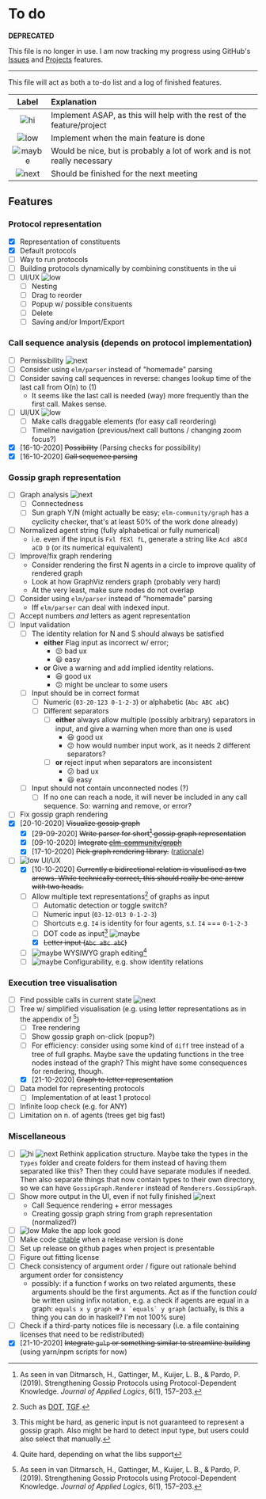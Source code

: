 # To do

**DEPRECATED** 

This file is no longer in use. I am now tracking my progress using GitHub's [Issues](https://github.com/RamonMeffert/tools-for-gossip/issues) and [Projects](https://github.com/RamonMeffert/tools-for-gossip/projects/1) features.

---

This file will act as both a to-do list and a log of finished features.

| Label    | Explanation                                                              |
| :-:      | :--                                                                      |
| ![hi]    | Implement ASAP, as this will help with the rest of the feature/project   |
| ![low]   | Implement when the main feature is done                                  |
| ![maybe] | Would be nice, but is probably a lot of work and is not really necessary |
| ![next]  | Should be finished for the next meeting                                  |

## Features

### Protocol representation

- [x] Representation of constituents
- [x] Default protocols
- [ ] Way to run protocols
- [ ] Building protocols dynamically by combining constituents in the ui
- [ ] UI/UX ![low]
  - [ ] Nesting
  - [ ] Drag to reorder
  - [ ] Popup w/ possible consituents
  - [ ] Delete
  - [ ] Saving and/or Import/Export

### Call sequence analysis (depends on protocol implementation)

- [ ] Permissibility ![next]
- [ ] Consider using `elm/parser` instead of "homemade" parsing
- [ ] Consider saving call sequences in reverse: changes lookup time of the last call from O(n) to (1)
  - It seems like the last call is needed (way) more frequently than the first call. Makes sense.
- [ ] UI/UX ![low]
  - [ ] Make calls draggable elements (for easy call reordering)
  - [ ] Timeline navigation (previous/next call buttons / changing zoom focus?)
- [x] [16-10-2020] ~~Possibility~~ (Parsing checks for possibility)
- [x] [16-10-2020] ~~Call sequence parsing~~

### Gossip graph representation

- [ ] Graph analysis ![next]
  - [ ] Connectedness
  - [ ] Sun graph Y/N (might actually be easy; `elm-community/graph` has a cyclicity checker, that's at least 50% of the work done already)
- [ ] Normalized agent string (fully alphabetical or fully numerical)
  - i.e. even if the input is `Fxl fEXl fL`, generate a string like `Acd aBCd aCD D` (or its numerical equivalent)
- [ ] Improve/fix graph rendering
  - Consider rendering the first N agents in a circle to improve quality of rendered graph
  - Look at how GraphViz renders graph (probably very hard)
  - At the very least, make sure nodes do not overlap
- [ ] Consider using `elm/parser` instead of "homemade" parsing
  - Iff `elm/parser` can deal with indexed input.
- [ ] Accept numbers _and_ letters as agent representation
- [ ] Input validation
  - [ ] The identity relation for N and S should always be satisfied
    - **either** Flag input as incorrect w/ error;
      - 😕 bad ux
      - 😃 easy
    - **or** Give a warning and add implied identity relations.
      - 😃 good ux
      - 😕 might be unclear to some users
  - [ ] Input should be in correct format
    - [ ] Numeric (`03-20-123 0-1-2-3`) or alphabetic (`Abc ABC abC`)
    - [ ] Different separators
      - [ ] **either** always allow multiple (possibly arbitrary) separators in input, and give a warning when more than one is used
        - 😃 good ux
        - 😕 how would number input work, as it needs 2 different separators?
      - [ ] **or** reject input when separators are inconsistent
        - 😕 bad ux
        - 😃 easy
  - [ ] Input should not contain unconnected nodes (?)
    - [ ] If no one can reach a node, it will never be included in any call sequence. So: warning and remove, or error?
- [ ] Fix gossip graph rendering
- [x] [20-10-2020] ~~Visualize gossip graph~~
  - [x] [29-09-2020] ~~Write parser for short[^2] gossip graph representation~~
  - [x] [09-10-2020] ~~Integrate [elm-community/graph](https://package.elm-lang.org/packages/elm-community/graph/latest/)~~
  - [x] [17-10-2020] ~~Pick graph rendering library.~~ ([rationale](./NOTES.md#rendering-graphs))
- [ ] ![low] UI/UX
  - [x] [10-10-2020] ~~Currently a bidirectional relation is visualised as two arrows. While technically correct, this should really be one arrow with two heads.~~
  - [ ] Allow multiple text representations[^1] of graphs as input
    - [ ] Automatic detection or toggle switch?
    - [ ] Numeric input (`03-12-013 0-1-2-3`)
    - [ ] Shortcuts e.g. `I4` is identity for four agents, s.t. `I4` === `0-1-2-3`
    - [ ] DOT code as input[^3] ![maybe]
    - [x] ~~Letter input (`Abc aBc abC`)~~
  - [ ] ![maybe] WYSIWYG graph editing[^4]
  - [ ] ![maybe] Configurability, e.g. show identity relations

### Execution tree visualisation

- [ ] Find possible calls in current state ![next]
- [ ] Tree w/ simplified visualisation (e.g. using letter representations as in the appendix of [^2])
  - [ ] Tree rendering
  - [ ] Show gossip graph on-click (popup?)
  - [ ] For efficiency: consider using some kind of `diff` tree instead of a tree of full graphs.
        Maybe save the updating functions in the tree nodes instead of the graph?
        This might have some consequences for rendering, though.
  - [x] [21-10-2020] ~~Graph to letter representation~~
- [ ] Data model for representing protocols
  - [ ] Implementation of at least 1 protocol
- [ ] Infinite loop check (e.g. for ANY)
- [ ] Limitation on n. of agents (trees get big fast)

### Miscellaneous

- [ ] ![hi] ![next] Rethink application structure. Maybe take the types in the `Types` folder and create folders for them instead of having them separated like this? Then they could have separate modules if needed. Then also separate things that now contain types to their own directory, so we can have `GossipGraph.Renderer` instead of `Renderers.GossipGraph`.
- [ ] Show more output in the UI, even if not fully finished ![next]
  - Call Sequence rendering + error messages
  - Creating gossip graph string from graph representation (normalized?)
- [ ] ![low] Make the app look good
- [ ] Make code [citable](https://guides.github.com/activities/citable-code/) when a release version is done
- [ ] Set up release on github pages when project is presentable
- [ ] Figure out fitting license
- [ ] Check consistency of argument order / figure out rationale behind argument order for consistency
  - possibly: if a function f works on two related arguments, these arguments should be the first arguments. Act as if the function _could_ be written using infix notation, e.g. a check if agents are equal in a graph: `equals x y graph` => ``x `equals` y graph`` (actually, is this a thing you can do in haskell? I'm not 100% sure)
- [ ] Check if a third-party notices file is necessary (i.e. a file containing licenses that need to be redistributed)
- [x] [21-10-2020] ~~Integrate `gulp` or something similar to streamline building~~ (using yarn/npm scripts for now)

<!-- Footnotes -->

[^1]: Such as [DOT](https://www.graphviz.org/doc/info/lang.html), [TGF](https://en.wikipedia.org/wiki/Trivial_Graph_Format).

[^2]: As seen in van Ditmarsch, H., Gattinger, M., Kuijer, L. B., & Pardo, P. (2019). Strengthening Gossip Protocols using Protocol-Dependent Knowledge. _Journal of Applied Logics_, 6(1), 157–203.

[^3]: This might be hard, as generic input is not guaranteed to represent a gossip graph. Also might be hard to detect input type, but users could also select that manually.

[^4]: Quite hard, depending on what the libs support

[^6]: This actually does create a bit of an unnecessary limitation, as Elm's `Char.isLower` and `Char.toLower` (and related functions) are very limited. They only support the latin alphabet, even though other alphabets also have lower- and uppercase characters, notably Cyrillic and Greek (`Char.isLower ш` and `Char.isLower ω` return `False`). However, it is unlikely this system will support more than 26 agents, so it is not a _real_ problem -- it would only be a problem if this tool were to be extended.

<!-- Images -->

[low]: https://img.shields.io/badge/-low%20prio-yellow
[hi]: https://img.shields.io/badge/-high%20prio-red
[maybe]: https://img.shields.io/badge/-optional-%23eee
[eval1]: https://img.shields.io/badge/-1st%20evaluation-blue
[next]: https://img.shields.io/badge/-next%20meeting-blue
